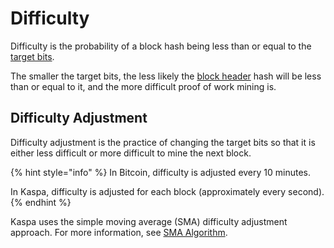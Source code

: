 # Difficulty

Difficulty is the probability of a block hash being less than or equal to the [target bits](../block-header/#target-bits).

The smaller the target bits, the less likely the [block header](../block-header/) hash will be less than or equal to it, and the more difficult proof of work mining is.

## Difficulty Adjustment

Difficulty adjustment is the practice of changing the target bits so that it is either less difficult or more difficult to mine the next block.

{% hint style="info" %}
In Bitcoin, difficulty is adjusted every 10 minutes.

In Kaspa, difficulty is adjusted for each block \(approximately every second\).
{% endhint %}

Kaspa uses the simple moving average \(SMA\) difficulty adjustment approach. For more information, see [SMA Algorithm](sma-algorithm.md).

